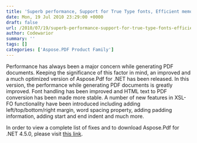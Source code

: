 ```yaml
---
title: 'Superb performance, Support for True Type fonts, Efficient memory utilization'
date: Mon, 19 Jul 2010 23:29:00 +0000
draft: false
url: /2010/07/19/superb-performance-support-for-true-type-fonts-efficient-memory-utilization/
author: Codewarior
summary: ''
tags: []
categories: ['Aspose.PDF Product Family']
---
```


Performance has always been a major concern while generating PDF documents. Keeping the significance of this factor in mind, an improved and a much optimized version of Aspose.Pdf for .NET has been released. In this version, the performance while generating PDF documents is greatly improved. Font handling has been improved and HTML text to PDF conversion has been made more stable. A number of new features in XSL-FO functionality have been introduced including adding left/top/bottom/right margin, word spacing property, adding padding information, adding start and end indent and much more.

In order to view a complete list of fixes and to download Aspose.Pdf for .NET 4.5.0, please visit [this link][1].




[1]: http://www.aspose.com/community/files/51/.net-components/aspose.pdf-for-.net/entry249331.aspx




